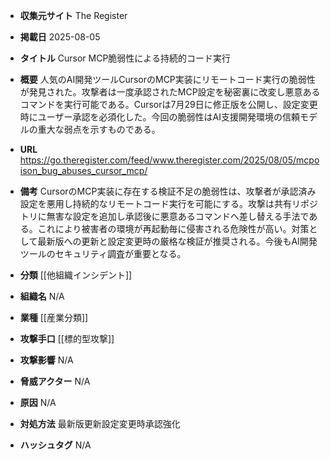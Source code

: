 - **収集元サイト**
The Register

- **掲載日**
2025-08-05

- **タイトル**
Cursor MCP脆弱性による持続的コード実行

- **概要**
人気のAI開発ツールCursorのMCP実装にリモートコード実行の脆弱性が発見された。攻撃者は一度承認されたMCP設定を秘密裏に改変し悪意あるコマンドを実行可能である。Cursorは7月29日に修正版を公開し、設定変更時にユーザー承認を必須化した。今回の脆弱性はAI支援開発環境の信頼モデルの重大な弱点を示すものである。

- **URL**
https://go.theregister.com/feed/www.theregister.com/2025/08/05/mcpoison_bug_abuses_cursor_mcp/

- **備考**
CursorのMCP実装に存在する検証不足の脆弱性は、攻撃者が承認済み設定を悪用し持続的なリモートコード実行を可能にする。攻撃は共有リポジトリに無害な設定を追加し承認後に悪意あるコマンドへ差し替える手法である。これにより被害者の環境が再起動毎に侵害される危険性が高い。対策として最新版への更新と設定変更時の厳格な検証が推奨される。今後もAI開発ツールのセキュリティ調査が重要となる。

- **分類**
[[他組織インシデント]]

- **組織名**
N/A

- **業種**
[[産業分類]]

- **攻撃手口**
[[標的型攻撃]]

- **攻撃影響**
N/A

- **脅威アクター**
N/A

- **原因**
N/A

- **対処方法**
最新版更新設定変更時承認強化

- **ハッシュタグ**
N/A
